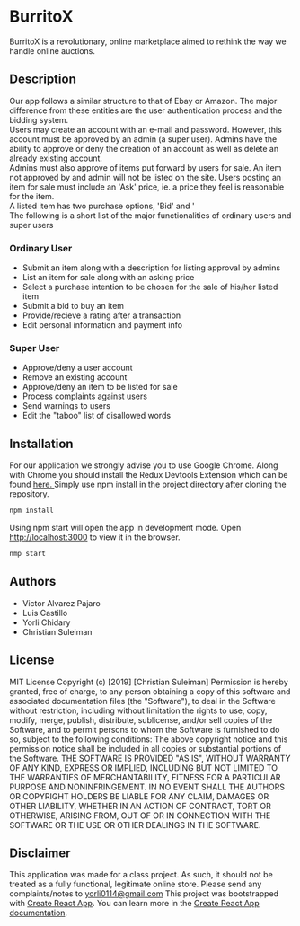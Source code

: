 # BurritoX
BurritoX is a revolutionary, online marketplace aimed to rethink the way we handle online auctions. 
## Description
Our app follows a similar structure to that of Ebay or Amazon. The major difference from these entities are the user authentication process
and the bidding system. <br>
Users may create an account with an e-mail and password. However, this account must be approved by an admin (a super user). Admins have the
ability to approve or deny the creation of an account as well as delete an already existing account.<br>
Admins must also approve of items put forward by users for sale. An item not approved by and admin will not be listed on the site. Users posting an item for sale must include an 'Ask' price, ie. a price they feel is reasonable for the item.<br>
A listed item has two purchase options, 'Bid' and '<br>
The following is a short list of the major functionalities of ordinary users and super users<br>
### Ordinary User
* Submit an item along with a description for listing approval by admins
* List an item for sale along with an asking price
* Select a purchase intention to be chosen for the sale of his/her listed item
* Submit a bid to buy an item
* Provide/recieve a rating after a transaction
* Edit personal information and payment info
### Super User
* Approve/deny a user account
* Remove an existing account
* Approve/deny an item to be listed for sale
* Process complaints against users
* Send warnings to users
* Edit the "taboo" list of disallowed words 
## Installation
For our application we strongly advise you to use Google Chrome. Along with Chrome you should install the Redux Devtools Extension which can be found 
<a href = "https://chrome.google.com/webstore/detail/redux-devtools/lmhkpmbekcpmknklioeibfkpmmfibljd?hl=en"> here. </a>
Simply use npm install in the project directory after cloning the repository.
```bash
npm install
```
Using npm start will open the app in development mode. Open [http://localhost:3000](http://localhost:3000) to view it in the browser.
```bash
nmp start
```
## Authors
* Victor Alvarez Pajaro
* Luis Castillo
* Yorli Chidary
* Christian Suleiman
## License
MIT License
Copyright (c) [2019] [Christian Suleiman]
Permission is hereby granted, free of charge, to any person obtaining a copy
of this software and associated documentation files (the "Software"), to deal
in the Software without restriction, including without limitation the rights
to use, copy, modify, merge, publish, distribute, sublicense, and/or sell
copies of the Software, and to permit persons to whom the Software is
furnished to do so, subject to the following conditions:
The above copyright notice and this permission notice shall be included in all
copies or substantial portions of the Software.
THE SOFTWARE IS PROVIDED "AS IS", WITHOUT WARRANTY OF ANY KIND, EXPRESS OR
IMPLIED, INCLUDING BUT NOT LIMITED TO THE WARRANTIES OF MERCHANTABILITY,
FITNESS FOR A PARTICULAR PURPOSE AND NONINFRINGEMENT. IN NO EVENT SHALL THE
AUTHORS OR COPYRIGHT HOLDERS BE LIABLE FOR ANY CLAIM, DAMAGES OR OTHER
LIABILITY, WHETHER IN AN ACTION OF CONTRACT, TORT OR OTHERWISE, ARISING FROM,
OUT OF OR IN CONNECTION WITH THE SOFTWARE OR THE USE OR OTHER DEALINGS IN THE
SOFTWARE.
## Disclaimer
This application was made for a class project. As such, it should not be treated as a fully functional, legitimate online store. Please send any complaints/notes to yorli0114@gmail.com
This project was bootstrapped with [Create React App](https://github.com/facebook/create-react-app).
You can learn more in the [Create React App documentation](https://facebook.github.io/create-react-app/docs/getting-started).
